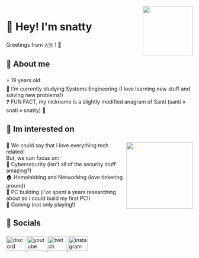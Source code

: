 <img align="right" height="135" src="https://i.imgur.com/ETi5okl.gif"  />

###

<h1 align="left">🐼​ Hey! I'm snatty</h1>

###

<p align="left">Greetings from 🇦🇷 ! 👋</p>

###

<h2 align="left">🤔​ About me</h2>

###

<p align="left">⚡ 19 years old
<br>🌱 I'm currently studying Systems Engineering (I love learning new stuff and solving new problems!)
<br>❓ FUN FACT, my nickname is a slightly modified anagram of Santi (santi » snati » snatty) 🪷 </p>

###

<h2 align="left">🌟​ Im interested on​</h2>

###

<img align="right" height="180" src="https://i.imgur.com/YLrvuPY.gif"  />

###

<p align="left">💐 We could say that i love everything tech related!
<br>But, we can focus on:
<br>🌸 Cybersecurity (isn't all of the security stuff amazing?)
<br>🏠 Homelabbing and Networking (love tinkering around)
<br>🌼 PC building (i've spent a years researching about so i could build my first PC!)
<br>🌻 Gaming (not only playing!)</p>

###

<h2 align="left">📸​ Socials</h2>

###

<div align="left">
  <a href="https://discord.com/users/852372457733750816" target="_blank">
    <img src="https://raw.githubusercontent.com/maurodesouza/profile-readme-generator/master/src/assets/icons/social/discord/default.svg" width="52" height="40" alt="discord logo"  />
  </a>
  <a href="https://www.youtube.com/@snatty" target="_blank">
    <img src="https://raw.githubusercontent.com/maurodesouza/profile-readme-generator/master/src/assets/icons/social/youtube/default.svg" width="52" height="40" alt="youtube logo"  />
  </a>
  <a href="https://www.twitch.tv/snatty_" target="_blank">
    <img src="https://raw.githubusercontent.com/maurodesouza/profile-readme-generator/master/src/assets/icons/social/twitch/default.svg" width="52" height="40" alt="twitch logo"  />
  </a>
  <a href="https://www.instagram.com/snatty._/" target="_blank">
    <img src="https://raw.githubusercontent.com/maurodesouza/profile-readme-generator/master/src/assets/icons/social/instagram/default.svg" width="52" height="40" alt="instagram logo"  />
  </a>
</div>

###
